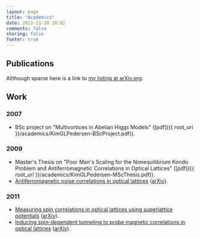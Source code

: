 ```yaml
---
layout: page
title: "Academics"
date: 2012-11-20 20:02
comments: false
sharing: false
footer: true
---
```


Publications
------------

Allthough sparse here is a link to [my listing at arXiv.org](http://arxiv.org/a/pedersen_k_1.html).

Work
----

<!--
2003- During my senior year in high school I wrote a major report on the subject of Introductory Quantum Mechanics.
2005- In my freshman year studying Physics, I wrote another report on The decay-channels of the Z particle together with three of my fellow freshmen.
2005- Notes on Algebra for the course Alg2.
2007- Notes on The Philosophy of Science for the course VtMat.
-->

### 2007

* BSc project on "Multivortices in Abelian Higgs Models" ([pdf]({{ root_url }}/academics/KimGLPedersen-BScProject.pdf)).

### 2009

* Master's Thesis on "Poor Man's Scaling for the Nonequilibrium Kondo Problem and Antiferromagnetic Correlations in Optical Lattices" ([pdf]({{ root_url }}/academics/KimGLPedersen-MScThesis.pdf)).  
* [Antiferromagnetic noise correlations in optical lattices](http://pra.aps.org/abstract/PRA/v80/i3/e033622) ([arXiv](http://arxiv.org/abs/0907.0652)). 

### 2011

* [Measuring spin correlations in optical lattices using superlattice potentials](http://arxiv.org/ct?url=http%3A%2F%2Fdx.doi.org%2F10%252E1103%2FPhysRevA%252E84%252E041603&v=2fb27bff) ([arXiv](http://arxiv.org/abs/1105.4466)).
* [Inducing spin-dependent tunneling to probe magnetic correlations in optical lattices](http://arxiv.org/ct?url=http%3A%2F%2Fdx.doi.org%2F10%252E1103%2FPhysRevA%252E85%252E053642&v=6b2fc3c5) ([arXiv](http://arxiv.org/abs/1203.0925)).

